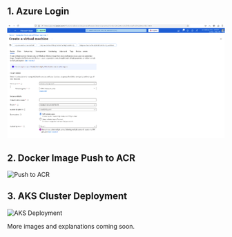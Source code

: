 ## 1. Azure Login  
![Login](prints/login.png)

## 2. Docker Image Push to ACR  
![Push to ACR](prints/push.png)

## 3. AKS Cluster Deployment  
![AKS Deployment](prints/aks.png)

More images and explanations coming soon.
